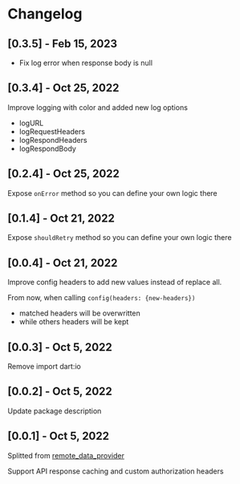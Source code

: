 # Changelog

## [0.3.5] - Feb 15, 2023

- Fix log error when response body is null

## [0.3.4] - Oct 25, 2022

Improve logging with color and added new log options

- logURL
- logRequestHeaders
- logRespondHeaders
- logRespondBody

## [0.2.4] - Oct 25, 2022

Expose `onError` method so you can define your own logic there

## [0.1.4] - Oct 21, 2022

Expose `shouldRetry` method so you can define your own logic there

## [0.0.4] - Oct 21, 2022

Improve config headers to add new values instead of replace all.

From now, when calling `config(headers: {new-headers})`

- matched headers will be overwritten
- while others headers will be kept

## [0.0.3] - Oct 5, 2022

Remove import dart:io

## [0.0.2] - Oct 5, 2022

Update package description

## [0.0.1] - Oct 5, 2022

Splitted from [remote_data_provider](https://pub.dev/packages/remote_data_provider)

Support API response caching and custom authorization headers
